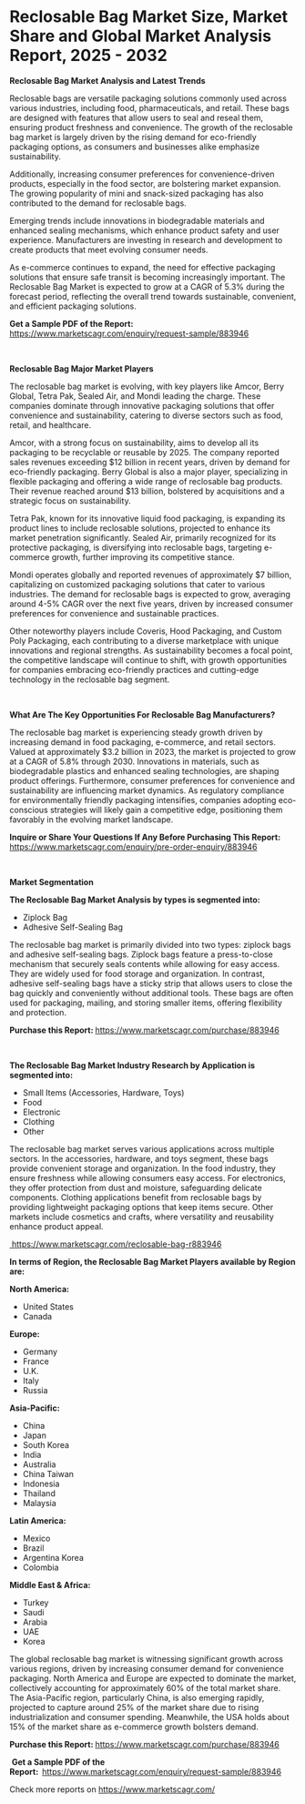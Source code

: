 <p><h1>Reclosable Bag Market Size, Market Share and Global Market Analysis Report, 2025 - 2032</h1></p><p><strong>Reclosable Bag Market Analysis and Latest Trends</strong></p>
<p><p>Reclosable bags are versatile packaging solutions commonly used across various industries, including food, pharmaceuticals, and retail. These bags are designed with features that allow users to seal and reseal them, ensuring product freshness and convenience. The growth of the reclosable bag market is largely driven by the rising demand for eco-friendly packaging options, as consumers and businesses alike emphasize sustainability. </p><p>Additionally, increasing consumer preferences for convenience-driven products, especially in the food sector, are bolstering market expansion. The growing popularity of mini and snack-sized packaging has also contributed to the demand for reclosable bags. </p><p>Emerging trends include innovations in biodegradable materials and enhanced sealing mechanisms, which enhance product safety and user experience. Manufacturers are investing in research and development to create products that meet evolving consumer needs. </p><p>As e-commerce continues to expand, the need for effective packaging solutions that ensure safe transit is becoming increasingly important. The Reclosable Bag Market is expected to grow at a CAGR of 5.3% during the forecast period, reflecting the overall trend towards sustainable, convenient, and efficient packaging solutions.</p></p>
<p><strong>Get a Sample PDF of the Report:&nbsp;</strong> <a href="https://www.marketscagr.com/enquiry/request-sample/883946?utm_campaign=1869&utm_medium=2&utm_source=Github&utm_content=ia&utm_term=08032025&utm_id=reclosable-bag">https://www.marketscagr.com/enquiry/request-sample/883946</a></p>
<p>&nbsp;</p>
<p><strong>Reclosable Bag Major Market Players</strong></p>
<p><p>The reclosable bag market is evolving, with key players like Amcor, Berry Global, Tetra Pak, Sealed Air, and Mondi leading the charge. These companies dominate through innovative packaging solutions that offer convenience and sustainability, catering to diverse sectors such as food, retail, and healthcare.</p><p>Amcor, with a strong focus on sustainability, aims to develop all its packaging to be recyclable or reusable by 2025. The company reported sales revenues exceeding $12 billion in recent years, driven by demand for eco-friendly packaging. Berry Global is also a major player, specializing in flexible packaging and offering a wide range of reclosable bag products. Their revenue reached around $13 billion, bolstered by acquisitions and a strategic focus on sustainability.</p><p>Tetra Pak, known for its innovative liquid food packaging, is expanding its product lines to include reclosable solutions, projected to enhance its market penetration significantly. Sealed Air, primarily recognized for its protective packaging, is diversifying into reclosable bags, targeting e-commerce growth, further improving its competitive stance.</p><p>Mondi operates globally and reported revenues of approximately $7 billion, capitalizing on customized packaging solutions that cater to various industries. The demand for reclosable bags is expected to grow, averaging around 4-5% CAGR over the next five years, driven by increased consumer preferences for convenience and sustainable practices.</p><p>Other noteworthy players include Coveris, Hood Packaging, and Custom Poly Packaging, each contributing to a diverse marketplace with unique innovations and regional strengths. As sustainability becomes a focal point, the competitive landscape will continue to shift, with growth opportunities for companies embracing eco-friendly practices and cutting-edge technology in the reclosable bag segment.</p></p>
<p>&nbsp;</p>
<p><strong>What Are The Key Opportunities For Reclosable Bag Manufacturers?</strong></p>
<p><p>The reclosable bag market is experiencing steady growth driven by increasing demand in food packaging, e-commerce, and retail sectors. Valued at approximately $3.2 billion in 2023, the market is projected to grow at a CAGR of 5.8% through 2030. Innovations in materials, such as biodegradable plastics and enhanced sealing technologies, are shaping product offerings. Furthermore, consumer preferences for convenience and sustainability are influencing market dynamics. As regulatory compliance for environmentally friendly packaging intensifies, companies adopting eco-conscious strategies will likely gain a competitive edge, positioning them favorably in the evolving market landscape.</p></p>
<p><strong>Inquire or Share Your Questions If Any Before Purchasing This Report:</strong> <a href="https://www.marketscagr.com/enquiry/pre-order-enquiry/883946?utm_campaign=1869&utm_medium=2&utm_source=Github&utm_content=ia&utm_term=08032025&utm_id=reclosable-bag">https://www.marketscagr.com/enquiry/pre-order-enquiry/883946</a></p>
<p>&nbsp;</p>
<p><strong>Market Segmentation</strong></p>
<p><strong>The Reclosable Bag Market Analysis by types is segmented into:</strong></p>
<p><ul><li>Ziplock Bag</li><li>Adhesive Self-Sealing Bag</li></ul></p>
<p><p>The reclosable bag market is primarily divided into two types: ziplock bags and adhesive self-sealing bags. Ziplock bags feature a press-to-close mechanism that securely seals contents while allowing for easy access. They are widely used for food storage and organization. In contrast, adhesive self-sealing bags have a sticky strip that allows users to close the bag quickly and conveniently without additional tools. These bags are often used for packaging, mailing, and storing smaller items, offering flexibility and protection.</p></p>
<p><strong>Purchase this Report:&nbsp;</strong><a href="https://www.marketscagr.com/purchase/883946?utm_campaign=1869&utm_medium=2&utm_source=Github&utm_content=ia&utm_term=08032025&utm_id=reclosable-bag">https://www.marketscagr.com/purchase/883946</a></p>
<p>&nbsp;</p>
<p><strong>The Reclosable Bag Market Industry Research by Application is segmented into:</strong></p>
<p><ul><li>Small Items (Accessories, Hardware, Toys)</li><li>Food</li><li>Electronic</li><li>Clothing</li><li>Other</li></ul></p>
<p><p>The reclosable bag market serves various applications across multiple sectors. In the accessories, hardware, and toys segment, these bags provide convenient storage and organization. In the food industry, they ensure freshness while allowing consumers easy access. For electronics, they offer protection from dust and moisture, safeguarding delicate components. Clothing applications benefit from reclosable bags by providing lightweight packaging options that keep items secure. Other markets include cosmetics and crafts, where versatility and reusability enhance product appeal.</p></p>
<p><a href="https://www.marketscagr.com/reclosable-bag-r883946?utm_campaign=1869&utm_medium=2&utm_source=Github&utm_content=ia&utm_term=08032025&utm_id=reclosable-bag">&nbsp;https://www.marketscagr.com/reclosable-bag-r883946</a></p>
<p><strong>In terms of Region, the Reclosable Bag Market Players available by Region are:</strong></p>
<p>
    <p> <strong> North America: </strong>
        <ul>
            <li>United States</li>
            <li>Canada</li>
        </ul>
        </p> 
    <p> <strong> Europe: </strong>
        <ul>
            <li>Germany</li>
            <li>France</li>
            <li>U.K.</li>
            <li>Italy</li>
            <li>Russia</li>
        </ul>
        </p> 
    <p> <strong> Asia-Pacific: </strong>
        <ul>
            <li>China</li>
            <li>Japan</li>
            <li>South Korea</li>
            <li>India</li>
            <li>Australia</li>
            <li>China Taiwan</li>
            <li>Indonesia</li>
            <li>Thailand</li>
            <li>Malaysia</li>
        </ul>
        </p> 
    <p> <strong> Latin America: </strong>
        <ul>
            <li>Mexico</li>
            <li>Brazil</li>
            <li>Argentina Korea</li>
            <li>Colombia</li>
        </ul>
        </p> 
    <p> <strong> Middle East & Africa: </strong>
        <ul>
            <li>Turkey</li>
            <li>Saudi</li>
            <li>Arabia</li>
            <li>UAE</li>
            <li>Korea</li>
        </ul>
    </p>
    </p>
<p><p>The global reclosable bag market is witnessing significant growth across various regions, driven by increasing consumer demand for convenience packaging. North America and Europe are expected to dominate the market, collectively accounting for approximately 60% of the total market share. The Asia-Pacific region, particularly China, is also emerging rapidly, projected to capture around 25% of the market share due to rising industrialization and consumer spending. Meanwhile, the USA holds about 15% of the market share as e-commerce growth bolsters demand.</p></p>
<p><strong>Purchase this Report: </strong><a href="https://www.marketscagr.com/purchase/883946?utm_campaign=1869&utm_medium=2&utm_source=Github&utm_content=ia&utm_term=08032025&utm_id=reclosable-bag">https://www.marketscagr.com/purchase/883946</a></p>
<p>&nbsp;<strong>Get a Sample PDF of the Report:&nbsp;&nbsp;</strong><a href="https://www.marketscagr.com/enquiry/request-sample/883946?utm_campaign=1869&utm_medium=2&utm_source=Github&utm_content=ia&utm_term=08032025&utm_id=reclosable-bag">https://www.marketscagr.com/enquiry/request-sample/883946</a></p>
<p><strong></strong></p>
<p>Check more reports on <a href="https://www.marketscagr.com/?utm_campaign=1869&utm_medium=2&utm_source=Github&utm_content=ia&utm_term=08032025&utm_id=reclosable-bag">https://www.marketscagr.com/</a></p>